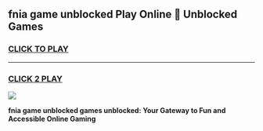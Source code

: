 
## fnia game unblocked Play Online 👋 Unblocked Games
<h3>
<a href="https://premium.freeplayer.one?title=fnia_game_unblocked&ref=19F">CLICK TO PLAY</a></h3>
<hr>

<h3>
<a href="https://premium.freeplayer.one?title=fnia_game_unblocked&ref=19F">CLICK 2 PLAY</a>
  
</h3>

<a href="https://premium.freeplayer.one?title=fnia_game_unblocked&ref=19F"><img src="https://clearcache.store/games.png"></a>


**fnia game unblocked games unblocked: Your Gateway to Fun and Accessible Online Gaming**
